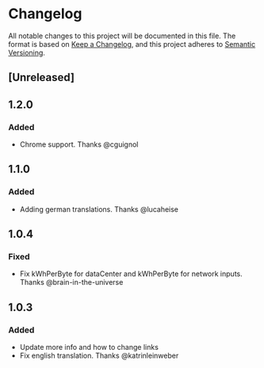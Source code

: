 # Changelog
All notable changes to this project will be documented in this file.
The format is based on [Keep a Changelog](https://keepachangelog.com/en/1.0.0/),
and this project adheres to [Semantic Versioning](https://semver.org/spec/v2.0.0.html).

## [Unreleased]

## 1.2.0
### Added
- Chrome support. Thanks @cguignol

## 1.1.0
### Added
- Adding german translations. Thanks @lucaheise

## 1.0.4
### Fixed
- Fix kWhPerByte for dataCenter and kWhPerByte for network inputs. Thanks @brain-in-the-universe

## 1.0.3
### Added
- Update more info and how to change links
- Fix english translation. Thanks @katrinleinweber
